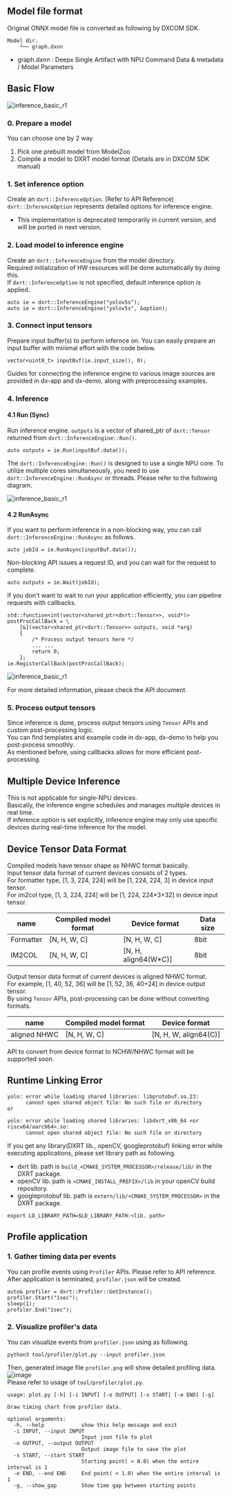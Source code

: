 ## Model file format
Original ONNX model file is converted as following by DXCOM SDK.
```
Model dir.
    └── graph.dxnn
```
* graph.dxnn : Deepx Single Artifact with NPU Command Data & metadata / Model Parameters
## Basic Flow
![inference_basic_r1](/assets/images/basic_flow.jpg)
### 0. Prepare a model
You can choose one by 2 way
1) Pick one prebuilt model from ModelZoo  
2) Compile a model to DXRT model format (Details are in DXCOM SDK manual)  
### 1. Set inference option
Create an `dxrt::InferenceOption`. (Refer to API Reference)  
`dxrt::InferenceOption` represents detailed options for inference engine.  
- This implementation is deprecated temporarily in current version, and will be ported in next version.  
### 2. Load model to inference engine
Create an `dxrt::InferenceEngine` from the model directory.  
Required initialization of HW resources will be done automatically by doing this.  
If `dxrt::InferenceOption` is not specified, default inference option is applied.  
```
auto ie = dxrt::InferenceEngine("yolov5s");
auto ie = dxrt::InferenceEngine("yolov5s", &option);
```
### 3. Connect input tensors
Prepare input buffer(s) to perform infernce on.
You can easily prepare an input buffer with minimal effort with the code below.  
```
vector<uint8_t> inputBuf(ie.input_size(), 0);
```
Guides for connecting the inference engine to various image sources are provided in dx-app and dx-demo, along with preprocessing examples.  
### 4. Inference
#### 4.1 Run (Sync)
Run inference engine. `outputs` is a vector of shared_ptr of `dxrt::Tensor` returned from `dxrt::InferenceEngine::Run()`.  
```
auto outputs = ie.Run(inputBuf.data());
```
The `dxrt::InferenceEngine::Run()` is designed to use a single NPU core. To utilize multiple cores simultaneously, you need to use `dxrt::InferenceEngine::RunAsync` or threads. Please refer to the following diagram.  
  
![inference_basic_r1](/assets/images/run_sync.jpg)  

#### 4.2 RunAsync
If you want to perform inference in a non-blocking way, you can call `dxrt::InferenceEngine::RunAsync` as follows.  
```
auto jobId = ie.RunAsync(inputBuf.data());
```
Non-blocking API issues a request ID, and you can wait for the request to complete.  
```
auto outputs = ie.Wait(jobId);
```
If you don't want to wait to run your application efficiently, you can pipeline requests with callbacks.  
```
std::function<int(vector<shared_ptr<dxrt::Tensor>>, void*)> postProcCallBack = \
    [&](vector<shared_ptr<dxrt::Tensor>> outputs, void *arg)
    {
        /* Process output tensors here */
        ... ...
        return 0;
    };
ie.RegisterCallBack(postProcCallBack);
```

![inference_basic_r1](/assets/images/run_async.jpg)  
  
For more detailed information, please check the API document.  
  
### 5. Process output tensors
Since inference is done, process output tensors using `Tensor` APIs and custom post-processing logic.  
You can find templates and example code in dx-app, dx-demo to help you post-process smoothly.  
As mentioned before, using callbacks allows for more efficient post-processing.  
## Multiple Device Inference
This is not applicable for single-NPU devices.  
Basically, the inference engine schedules and manages multiple devices in real time.  
If inference option is set explicitly, inference engine may only use specific devices during real-time inference for the model.  
## Device Tensor Data Format
Compiled models have tensor shape as NHWC format basically.  
Input tensor data format of current devices consists of 2 types.  
For formatter type, [1, 3, 224, 224] will be [1, 224, 224, 3] in device input tensor.  
For im2col type, [1, 3, 224, 224] will be [1, 224, 224*3+32] in device input tensor.  

|name|Compiled model format|Device format|Data size|  
|---|---|---|---|  
|Formatter|[N, H, W, C]|[N, H, W, C]|8bit|  
|IM2COL|[N, H, W, C]|[N, H, align64(W*C)]|8bit|  

Output tensor data format of current devices is aligned NHWC format.  
For example, [1, 40, 52, 36] will be [1, 52, 36, 40+24] in device output tensor.  
By using ```Tensor``` APIs, post-processing can be done without converting formats.  

|name|Compiled model format|Device format|  
|---|---|---|  
|aligned NHWC|[N, H, W, C]|[N, H, W, align64(C)]|  

API to convert from device format to NCHW/NHWC format will be supported soon.  

## Runtime Linking Error  
```
yolo: error while loading shared libraries: libprotobuf.so.23:
      cannot open shared object file: No such file or directory
or

yolo: error while loading shared libraries: libdxrt_x86_64 <or riscv64/aarch64>.so: 
      cannot open shared object file: No such file or directory
```
If you get any library(DXRT lib., openCV, googleprotobuf) linking error while executing applications, please set library path as following.  

* dxrt lib. path is `build_<CMAKE_SYSTEM_PROCESSOR>/release/lib/` in the DXRT package.  
* openCV lib. path is `<CMAKE_INSTALL_PREFIX>/lib` in your openCV build repository.  
* googleprotobuf lib. path is `extern/lib/<CMAKE_SYSTEM_PROCESSOR>` in the DXRT package.  
```
export LD_LIBRARY_PATH=$LD_LIBRARY_PATH:<lib. path>
```

## Profile application  
### 1. Gather timing data per events
You can profile events using ```Profiler``` APIs. Please refer to API reference.  
After application is terminated, `profiler.json` will be created.  
```
auto& profiler = dxrt::Profiler::GetInstance();
profiler.Start("1sec");
sleep(1);
profiler.End("1sec");
```
### 2. Visualize profiler's data
You can visualize events from `profiler.json` using as following.  
```
python3 tool/profiler/plot.py --input profiler.json
```
Then, generated image file `profiler.png` will show detailed profiling data.  
![image](/assets/images/profiler.jpg)  
Please refer to usage of `tool/profiler/plot.py`.  
```
usage: plot.py [-h] [-i INPUT] [-o OUTPUT] [-s START] [-e END] [-g]

Draw timing chart from profiler data.

optional arguments:
  -h, --help            show this help message and exit
  -i INPUT, --input INPUT
                        Input json file to plot
  -o OUTPUT, --output OUTPUT
                        Output image file to save the plot
  -s START, --start START
                        Starting point( > 0.0) when the entire interval is 1
  -e END, --end END     End point( < 1.0) when the entire interval is 1
  -g, --show_gap        Show time gap between starting points
```
